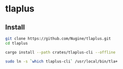 # tlaplus

## Install

```bash
git clone https://github.com/Nugine/tlaplus.git
cd tlaplus

cargo install --path crates/tlaplus-cli --offline

sudo ln -s `which tlaplus-cli` /usr/local/bin/tla+
```
